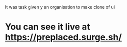 It was task given y an organisation to make clone of ui

# You can see it live at https://preplaced.surge.sh/
